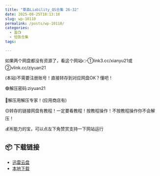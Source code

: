 ```yaml
---
title: "覃森Liability_QS合集 26-32"
date: 2025-08-25T18:13:18
slug: wp-10110
permalink: /posts/wp-10110/
categories:
  - 盖📺
  - 恰饭合集
tags:

---
```


如果两个网盘都没有资源了，看这个网站👉①link3.cc/xianyu21或②vlink.cc/ziyuan21

(本站)不需要注册账号！直接转存到对应网盘OK？懂吧！

🟢解压密码:ziyuan21

🔵解压用解压专家！(应用商店有)

🟡转存的链接网盘有教程！一定要看教程！按教程操作！不按教程操作你不会解压！

💰🈶能力的宝，可以点左下角赞赏支持一下网站运行

## 📦 下载链接
- [迅雷云盘](https://blziyuan21.com/pay-download/10110?key=118ac3a1d0&down_id=0)
- [本地下载](https://blziyuan21.com/pay-download/10110?key=118ac3a1d0&down_id=1)

